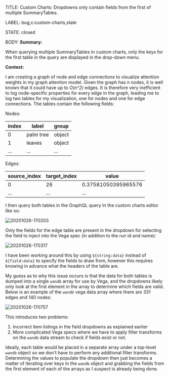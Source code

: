 TITLE:
Custom Charts: Dropdowns only contain fields from the first of multiple SummaryTables.

LABEL:
bug,c:custom-charts,stale

STATE:
closed

BODY:
**Summary:**

When querying multiple SummaryTables in custom charts, only the keys for the first table in the query are displayed in the drop-down menu.

**Context:**

I am creating a graph of node and edge connections to visualize attention weights in my graph attention model. Given the graph has _n_ nodes, it is well known that it could have up to _O(n^2)_ edges. It is therefore very inefficient to log node-specific properties for every edge in the graph, leading me to log two tables for my visualization, one for nodes and one for edge connections. The tables contain the following fields:

Nodes:

| index | label | group |
| -------- | ------- | --------- |
| 0         | palm tree | object |
| 1         | leaves | object |
| ...        | ...         | ... |

Edges:

| source_index | target_index | value |
| ------------------- | ------------------ | -------- |
| 0         | 26 | 0.37581050395965576 |
| ...        | ...         | ... |

I then query both tables in the GraphQL query In the custom charts editor like so:

![20201026-170203](https://user-images.githubusercontent.com/34053287/97138774-112ee880-17ad-11eb-9405-c76156540cef.png)

Only the fields for the edge table are present in the dropdown for selecting the field to inject into the Vega spec (in addition to the run id and name):

![20201026-170317](https://user-images.githubusercontent.com/34053287/97138893-57844780-17ad-11eb-96ac-1b8bf43831f9.png)

I have been working around this by using `${string:data}` instead of `${field:data}` to specify the fields to draw from, however this requires knowing in advance what the headers of the table are.

My guess as to why this issue occurs is that the data for both tables is dumped into a single `wandb` array for use by Vega, and the dropdowns likely only look at the first element in the array to determine which fields are valid. Below is an example of the `wandb` vega data array where there are 331 edges and 140 nodes:

![20201026-170757](https://user-images.githubusercontent.com/34053287/97139156-fa3cc600-17ad-11eb-9d04-4f9d8e7b3f2b.png)

This introduces two problems:

1. Incorrect item listings in the field dropdowns as explained earlier
2. More complicated Vega specs where we have to apply filter transforms on the `wandb` data stream to check if fields exist or not.

Ideally, each table would be placed in a separate array under a top-level `wandb` object so we don't have to perform any additional filter transforms. Determining the values to populate the dropdown then just becomes a matter of iterating over keys in the `wandb` object and grabbing the fields from the first element of each of the arrays as I suspect is already being done.

